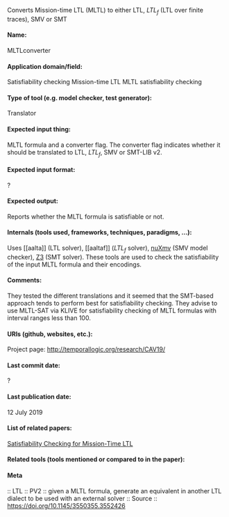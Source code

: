 Converts Mission-time LTL (MLTL) to either LTL, $LTL_f$ (LTL over finite traces), SMV or SMT 

#### Name:
MLTLconverter

#### Application domain/field:
Satisfiability checking
Mission-time LTL
MLTL satisfiability checking

#### Type of tool (e.g. model checker, test generator):
Translator

#### Expected input thing:
MLTL formula and a converter flag.
The converter flag indicates whether it should be translated to LTL, $LTL_f$, SMV or SMT-LIB v2.

#### Expected input format:
?

#### Expected output:
Reports whether the MLTL formula is satisfiable or not.

#### Internals (tools used, frameworks, techniques, paradigms, ...):
Uses [[aalta]] (LTL solver), [[aaltaf]] ($LTL_f$ solver), [nuXmv](Checkers/nuXmv.md) (SMV model checker), [Z3](Solvers/SMT/Z3.md) (SMT solver). These tools are used to check the satisfiability of the input MLTL formula and their encodings.

#### Comments:
They tested the different translations and it seemed that the SMT-based approach tends to perform best for satisfiability checking.
They advise to use MLTL-SAT via KLIVE for satisfiability checking of MLTL formulas with interval ranges less than 100.

#### URIs (github, websites, etc.):
Project page: http://temporallogic.org/research/CAV19/

#### Last commit date:
?

#### Last publication date:
12 July 2019

#### List of related papers:
[Satisfiability Checking for Mission-Time LTL](https://doi.org/10.1007/978-3-030-25543-5_1)

#### Related tools (tools mentioned or compared to in the paper):

#### Meta
:: LTL
:: PV2 :: given a MLTL formula, generate an equivalent in another LTL dialect to be used with an external solver
:: Source :: https://doi.org/10.1145/3550355.3552426